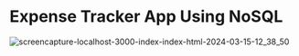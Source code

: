 # Expense Tracker App Using NoSQL
![screencapture-localhost-3000-index-index-html-2024-03-15-12_38_50](https://github.com/SPrathamesh15/groupChatApp/assets/82035865/43be7e7d-8393-4c36-8928-b5f02fe5a917)
